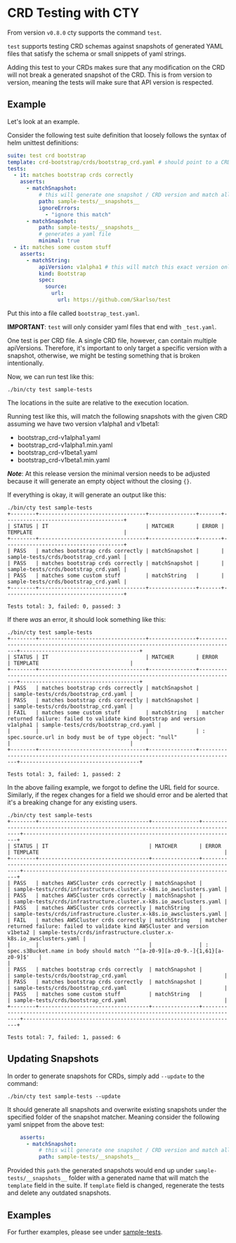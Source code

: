 # CRD Testing with CTY

From version `v0.8.0` cty supports the command `test`.

`test` supports testing CRD schemas against snapshots of generated YAML files that satisfy the schema
or small snippets of yaml strings.

Adding this test to your CRDs makes sure that any modification on the CRD will not break a generated snapshot of the
CRD. This is from version to version, meaning the tests will make sure that API version is respected.

## Example

Let's look at an example.

Consider the following test suite definition that loosely follows the syntax of helm unittest definitions:

```yaml
suite: test crd bootstrap
template: crd-bootstrap/crds/bootstrap_crd.yaml # should point to a CRD that is regularly updated like in a helm chart.
tests:
  - it: matches bootstrap crds correctly
    asserts:
      - matchSnapshot:
          # this will generate one snapshot / CRD version and match all of them to the right version of the CRD
          path: sample-tests/__snapshots__
          ignoreErrors:
            - "ignore this match"
      - matchSnapshot:
          path: sample-tests/__snapshots__
          # generates a yaml file
          minimal: true
  - it: matches some custom stuff
    asserts:
      - matchString:
          apiVersion: v1alpha1 # this will match this exact version only from the list of versions in the CRD
          kind: Bootstrap
          spec:
            source:
              url:
                url: https://github.com/Skarlso/test
```

Put this into a file called `bootstrap_test.yaml`.

**IMPORTANT**: `test` will only consider yaml files that end with `_test.yaml`.

One test is per CRD file. A single CRD file, however, can contain multiple apiVersions. Therefore, it's important to
only target a specific version with a snapshot, otherwise, we might be testing something that is broken intentionally.

Now, we can run test like this:

```
./bin/cty test sample-tests
```

The locations in the suite are relative to the execution location.

Running test like this, will match the following snapshots with the given CRD assuming we have two version v1alpha1 and
v1beta1:
- bootstrap_crd-v1alpha1.yaml
- bootstrap_crd-v1alpha1.min.yaml
- bootstrap_crd-v1beta1.yaml
- bootstrap_crd-v1beta1.min.yaml

**_Note_**: At this release version the minimal version needs to be adjusted because it will generate an empty object without the closing `{}`.

If everything is okay, it will generate an output like this:

```
./bin/cty test sample-tests
+--------+----------------------------------+---------------+-------+--------------------------------------+
| STATUS | IT                               | MATCHER       | ERROR | TEMPLATE                             |
+--------+----------------------------------+---------------+-------+--------------------------------------+
| PASS   | matches bootstrap crds correctly | matchSnapshot |       | sample-tests/crds/bootstrap_crd.yaml |
| PASS   | matches bootstrap crds correctly | matchSnapshot |       | sample-tests/crds/bootstrap_crd.yaml |
| PASS   | matches some custom stuff        | matchString   |       | sample-tests/crds/bootstrap_crd.yaml |
+--------+----------------------------------+---------------+-------+--------------------------------------+

Tests total: 3, failed: 0, passed: 3
```

If there _was_ an error, it should look something like this:

```
./bin/cty test sample-tests
+--------+----------------------------------+---------------+----------------------------------------------------------------------------------+--------------------------------------+
| STATUS | IT                               | MATCHER       | ERROR                                                                            | TEMPLATE                             |
+--------+----------------------------------+---------------+----------------------------------------------------------------------------------+--------------------------------------+
| PASS   | matches bootstrap crds correctly | matchSnapshot |                                                                                  | sample-tests/crds/bootstrap_crd.yaml |
| PASS   | matches bootstrap crds correctly | matchSnapshot |                                                                                  | sample-tests/crds/bootstrap_crd.yaml |
| FAIL   | matches some custom stuff        | matchString   | matcher returned failure: failed to validate kind Bootstrap and version v1alpha1 | sample-tests/crds/bootstrap_crd.yaml |
|        |                                  |               | : spec.source.url in body must be of type object: "null"                         |                                      |
+--------+----------------------------------+---------------+----------------------------------------------------------------------------------+--------------------------------------+

Tests total: 3, failed: 1, passed: 2
```

In the above failing example, we forgot to define the URL field for source. Similarly, if the regex changes for a field
we should error and be alerted that it's a breaking change for any existing users.

```
./bin/cty test sample-tests
+--------+-----------------------------------+---------------+----------------------------------------------------------------------------------+--------------------------------------------------------------------+
| STATUS | IT                                | MATCHER       | ERROR                                                                            | TEMPLATE                                                           |
+--------+-----------------------------------+---------------+----------------------------------------------------------------------------------+--------------------------------------------------------------------+
| PASS   | matches AWSCluster crds correctly | matchSnapshot |                                                                                  | sample-tests/crds/infrastructure.cluster.x-k8s.io_awsclusters.yaml |
| PASS   | matches AWSCluster crds correctly | matchSnapshot |                                                                                  | sample-tests/crds/infrastructure.cluster.x-k8s.io_awsclusters.yaml |
| PASS   | matches AWSCluster crds correctly | matchString   |                                                                                  | sample-tests/crds/infrastructure.cluster.x-k8s.io_awsclusters.yaml |
| FAIL   | matches AWSCluster crds correctly | matchString   | matcher returned failure: failed to validate kind AWSCluster and version v1beta2 | sample-tests/crds/infrastructure.cluster.x-k8s.io_awsclusters.yaml |
|        |                                   |               | : spec.s3Bucket.name in body should match '^[a-z0-9][a-z0-9.-]{1,61}[a-z0-9]$'   |                                                                    |
| PASS   | matches bootstrap crds correctly  | matchSnapshot |                                                                                  | sample-tests/crds/bootstrap_crd.yaml                               |
| PASS   | matches bootstrap crds correctly  | matchSnapshot |                                                                                  | sample-tests/crds/bootstrap_crd.yaml                               |
| PASS   | matches some custom stuff         | matchString   |                                                                                  | sample-tests/crds/bootstrap_crd.yaml                               |
+--------+-----------------------------------+---------------+----------------------------------------------------------------------------------+--------------------------------------------------------------------+

Tests total: 7, failed: 1, passed: 6
```

## Updating Snapshots

In order to generate snapshots for CRDs, simply add `--update` to the command:

```
./bin/cty test sample-tests --update
```

It should generate all snapshots and overwrite existing snapshots under the specified folder of the snapshot matcher.
Meaning consider the following yaml snippet from the above test:

```yaml
    asserts:
      - matchSnapshot:
          # this will generate one snapshot / CRD version and match all of them to the right version of the CRD
          path: sample-tests/__snapshots__
```

Provided this `path` the generated snapshots would end up under `sample-tests/__snapshots__` folder with a generated
name that will match the `template` field in the suite. If `template` field is changed, regenerate the tests and
delete any outdated snapshots.

## Examples

For further examples, please see under [sample-tests](./sample-tests).

